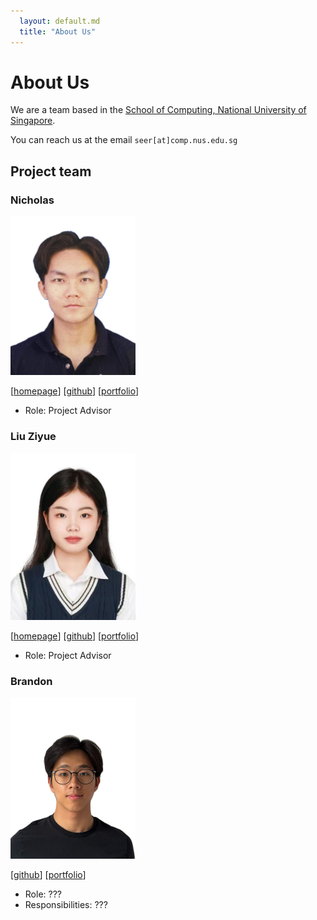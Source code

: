 ```yaml
---
  layout: default.md
  title: "About Us"
---
```

# About Us

We are a team based in the [School of Computing, National University of Singapore](http://www.comp.nus.edu.sg).

You can reach us at the email `seer[at]comp.nus.edu.sg`

## Project team

### Nicholas

<img src="images/nicktantk.png" width="200px">

[[homepage](http://www.comp.nus.edu.sg/~damithch)]
[[github](https://github.com/nicktantk)]
[[portfolio](team/johndoe.md)]

* Role: Project Advisor

### Liu Ziyue

<img src="images/huiyi-al.png" width="200px">

[[homepage](http://www.comp.nus.edu.sg/~damithch)]
[[github](https://github.com/huiyi-al)]
[[portfolio](team/huiyi-al.md)]

* Role: Project Advisor

### Brandon

<img src="images/brandontwj1.png" width="200px">

[[github](http://github.com/brandontwj1)]
[[portfolio](team/johndoe)]

* Role: ???
* Responsibilities: ???

